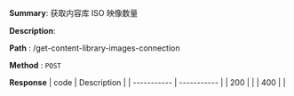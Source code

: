 **Summary**: 获取内容库 ISO 映像数量

**Description**:

**Path** : /get-content-library-images-connection

**Method** : `POST`

**Response**
| code      | Description |
| ----------- | ----------- |
|  200   |       |
|  400   |       |

